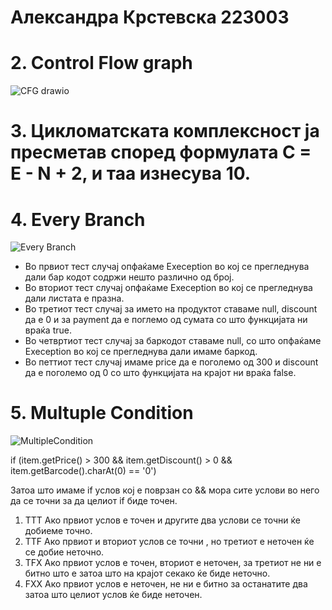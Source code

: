 # Александра Крстевска 223003

# 2. Control Flow graph
![CFG drawio](https://github.com/aleksandra926/SI_2024_lab2_223003/assets/139005138/ef92e577-9ec9-4a32-a4c3-b8805a565019)
# 3. Цикломатската комплексност ја пресметав според формулата C = E - N + 2, и таа изнесува 10.
# 4. Every Branch

![Every Branch](https://github.com/aleksandra926/SI_2024_lab2_223003/assets/139005138/01c4f3c5-9c1d-4625-a4c3-b6d4f1d7ad83)

- Во првиот тест случај опфаќаме Exeception во кој се прегледнува дали бар кодот содржи нешто различно од број.
- Во вториот тест случај опфаќаме Exeception во кој се прегледнува дали листата е празна.
- Во третиот тест случај за името на продуктот ставаме null, discount да е 0 и за payment да е поглемо од сумата со што функцијата ни враќа true.
- Во четвртиот тест случај за баркодот ставаме null, со што опфаќаме Exeception во кој се прегледнува дали имаме баркод.
- Во петтиот тест случај имаме price да е поголемо од 300 и discount да е поголемо од 0 со што функцијата на крајот ни враќа false.
# 5. Multuple Condition

![MultipleCondition](https://github.com/aleksandra926/SI_2024_lab2_223003/assets/139005138/5536102d-167d-443e-a280-468373268f80)

if (item.getPrice() > 300 && item.getDiscount() > 0 && item.getBarcode().charAt(0) == '0')

Затоа што имаме if услов кој е поврзан со && мора сите услови во него да се точни за да целиот if биде точен.

1. TTT
   Ако првиот услов е точен и другите два услови се точни ќе добиеме точно.
2. TTF
   Ако првиот и вториот услов се точни , но третиот е неточен ќе се добие неточно.
3. TFX
   Ако првиот услов е точен, вториот е неточен, за третиот не ни е битно што е затоа што на крајот секако ќе биде неточно.
4. FXX
   Ако првиот услов е неточен, не ни е битно за останатите два затоа што целиот услов ќе биде неточен.
